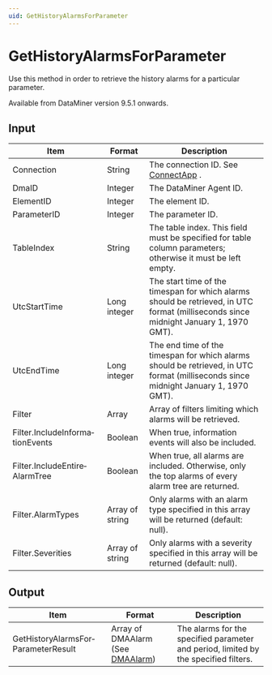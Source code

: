 ```yaml
---
uid: GetHistoryAlarmsForParameter
---
```


# GetHistoryAlarmsForParameter

Use this method in order to retrieve the history alarms for a particular parameter.

Available from DataMiner version 9.5.1 onwards.

## Input

| Item                             | Format          | Description                                                                                                                           |
|----------------------------------|-----------------|---------------------------------------------------------------------------------------------------------------------------------------|
| Connection                       | String          | The connection ID. See [ConnectApp](xref:ConnectApp) .                                                                                  |
| DmaID                            | Integer         | The DataMiner Agent ID.                                                                                                               |
| ElementID                        | Integer         | The element ID.                                                                                                                       |
| ParameterID                      | Integer         | The parameter ID.                                                                                                                     |
| TableIndex                       | String          | The table index. This field must be specified for table column parameters; otherwise it must be left empty.                           |
| UtcStartTime                     | Long integer    | The start time of the timespan for which alarms should be retrieved, in UTC format (milliseconds since midnight January 1, 1970 GMT). |
| UtcEndTime                       | Long integer    | The end time of the timespan for which alarms should be retrieved, in UTC format (milliseconds since midnight January 1, 1970 GMT).   |
| Filter                           | Array           | Array of filters limiting which alarms will be retrieved.                                                                             |
| Filter.IncludeInforma­tionEvents | Boolean         | When true, information events will also be included.                                                                                  |
| Filter.IncludeEntire­AlarmTree   | Boolean         | When true, all alarms are included. Otherwise, only the top alarms of every alarm tree are returned.                                  |
| Filter.AlarmTypes                | Array of string | Only alarms with an alarm type specified in this array will be returned (default: null).                                              |
| Filter.Severities                | Array of string | Only alarms with a severity specified in this array will be returned (default: null).                                                 |

## Output

| Item                                | Format                                                                   | Description                                                                          |
|-------------------------------------|--------------------------------------------------------------------------|--------------------------------------------------------------------------------------|
| GetHistoryAlarmsFor­ParameterResult | Array of DMAAlarm (See [DMAAlarm](xref:DMAAlarm)) | The alarms for the specified parameter and period, limited by the specified filters. |

